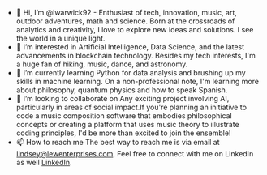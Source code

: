 - 👋 Hi, I’m @lwarwick92 -  Enthusiast of tech, innovation, music, art, outdoor adventures, math and science. Born at the crossroads of analytics and creativity, I love to explore new ideas and solutions. I see the world in a unique light.
- 👀 I’m interested in Artificial Intelligence, Data Science, and the latest advancements in blockchain technology. Besides my tech interests, I'm a huge fan of hiking, music, dance, and astronomy.
- 🌱 I’m currently learning Python for data analysis and brushing up my skills in machine learning. On a non-professional note, I'm learning more about philosophy, quantum physics and how to speak Spanish.
- 💞️ I’m looking to collaborate on Any exciting project involving AI, particularly in areas of social impact.If you're planning an initiative to code a music composition software that embodies philosophical concepts or creating a platform that uses music theory to illustrate coding principles, I'd be more than excited to join the ensemble!
- 📫 How to reach me The best way to reach me is via email at lindsey@lewenterprises.com. Feel free to connect with me on LinkedIn as well [LinkedIn](https://www.linkedin.com/in/lindsey-warwick-47775a72/).

<!---
lwarwick92/lwarwick92 is a ✨ special ✨ repository because its `README.md` (this file) appears on your GitHub profile.
You can click the Preview link to take a look at your changes.
--->
